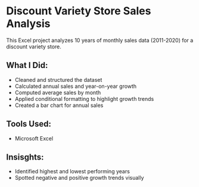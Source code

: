 # Discount Variety Store Sales Analysis
This Excel project analyzes 10 years of monthly sales data (2011-2020) for a discount variety store.
## What I Did:
- Cleaned and structured the dataset
- Calculated annual sales and year-on-year growth
- Computed average sales by month
- Applied conditional formatting to highlight growth trends
- Created a bar chart for annual sales
## Tools Used:
- Microsoft Excel
## Insisghts:
- Identified highest and lowest performing years
- Spotted negative and positive growth trends visually
